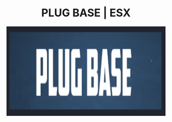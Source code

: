 <p align="center">
	<h1 align="center">
		PLUG BASE | ESX
	</h1>
	<p align="center">
		<img width="420" height="237" src="docs/banner.png">
	</p>
